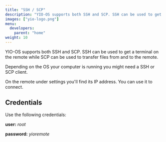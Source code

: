 ```yaml
---
title: "SSH / SCP"
description: "YIO-OS supports both SSH and SCP. SSH can be used to get a terminal on the remote while SCP can be used to transfer files from and to the remote."
images: ["yio-logo.png"]
menu:
  developers:
    parent: "home"
weight: 10
---
```


YIO-OS supports both SSH and SCP. SSH can be used to get a terminal on the remote while SCP can be used to transfer files from and to the remote.

Depending on the OS your computer is running you might need a SSH or SCP client.

On the remote under settings you'll find its IP address. You can use it to connect.

## Credentials

Use the following credentials:

**user:** _root_

**password:** _yioremote_
